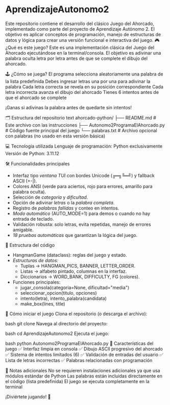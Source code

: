 # AprendizajeAutonomo2
Este repositorio contiene el desarrollo del clásico Juego del Ahorcado, implementado como parte del proyecto de Aprendizaje Autónomo 2. 
El objetivo es aplicar conceptos de programación, manejo de estructuras de datos y lógica para crear una versión funcional e interactiva del juego.
🎮 ¿Qué es este juego?
Este es una implementación clásica del Juego del Ahorcado ejecutándose en la terminal/consola. El objetivo es adivinar una palabra oculta letra por letra antes de que se complete el dibujo del ahorcado.

🕹 ¿Cómo se juega?
El programa selecciona aleatoriamente una palabra de la lista predefinida
Debes ingresar letras una por una para adivinar la palabra
Cada letra correcta se revela en su posición correspondiente
Cada letra incorrecta avanza el dibujo del ahorcado
Tienes 6 intentos antes de que el ahorcado se complete

¡Ganas si adivinas la palabra antes de quedarte sin intentos!

🗂 Estructura del repositorio
text
ahorcado-python/
├── README.md                           # Este archivo con las instrucciones
├── Autonomo2ProgramaElAhorcado.py      # Código fuente principal del juego
└── palabras.txt                        # Archivo opcional con palabras (no usado en esta versión básica)

💻 Tecnología utilizada
Lenguaje de programación: Python exclusivamente
Versión de Python: 3.11.12

🛠 Funcionalidades principales
- Interfaz tipo *ventana TUI* con bordes Unicode (╔═╗╚═╝) y fallback ASCII (+-|).  
- Colores ANSI (verde para aciertos, rojo para errores, amarillo para palabra oculta).  
- Selección de *categoría* y *dificultad*.  
- Opción de adivinar *letras* o la *palabra completa*.  
- Registro de *palabras fallidas* y conteo en intentos.  
- *Modo automático* (AUTO_MODE=1) para demos o cuando no hay entrada de teclado.  
- Validación robusta: solo letras, evita repetidas, manejo de errores amigable.  
- *18 pruebas automáticas* que garantizan la lógica del juego.  

📂 Estructura del código
- HangmanGame (dataclass): reglas del juego y estado.  
- *Estructuras de datos:*
  - Tuplas → HANGMAN_PICS, BANNER, LETTER_ORDER.  
  - Listas → alfabeto pintado, columnas en la interfaz.  
  - Diccionarios → WORD_BANK, DIFFICULTY, FG (colores).  
- Funciones principales:  
  - jugar_consola(categoria=None, dificultad="media")  
  - seleccionar_opcion(titulo, opciones)  
  - intento(letra), intento_palabra(candidata)  
  - make_box(lines, title)  

🚀 Cómo iniciar el juego
Clona el repositorio (o descarga el archivo):

bash
git clone 
Navega al directorio del proyecto:

bash
cd AprendizajeAutonomo2
Ejecuta el juego:

bash
python Autonomo2ProgramaElAhorcado.py
🎯 Características del juego
✅ Interfaz limpia en consola
✅ Dibujo ASCII progresivo del ahorcado
✅ Sistema de intentos limitados (6)
✅ Validación de entradas del usuario
✅ Lista de letras incorrectas
✅ Palabras relacionadas con programación

📝 Notas adicionales
No se requieren instalaciones adicionales ya que usa módulos estándar de Python
Las palabras están incluidas directamente en el código (lista predefinida)
El juego se ejecuta completamente en la terminal

¡Diviértete jugando! 🎲
